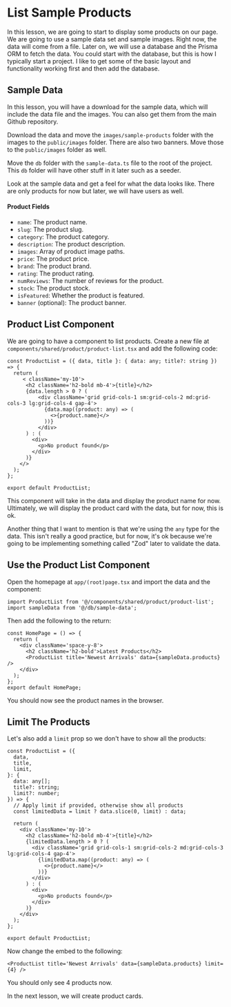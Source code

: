 # List Sample Products

In this lesson, we are going to start to display some products on our page. We are going to use a sample data set and sample images. Right now, the data will come from a file. Later on, we will use a database and the Prisma ORM to fetch the data. You could start with the database, but this is how I typically start a project. I like to get some of the basic layout and functionality working first and then add the database.

## Sample Data

In this lesson, you will have a download for the sample data, which will include the data file and the images. You can also get them from the main Github repository.

Download the data and move the `images/sample-products` folder with the images to the `public/images` folder. There are also two banners. Move those to the `public/images` folder as well.

Move the `db` folder with the `sample-data.ts` file to the root of the project. This `db` folder will have other stuff in it later such as a seeder.

Look at the sample data and get a feel for what the data looks like. There are only products for now but later, we will have users as well.

#### Product Fields

- `name`: The product name.
- `slug`: The product slug.
- `category`: The product category.
- `description`: The product description.
- `images`: Array of product image paths.
- `price`: The product price.
- `brand`: The product brand.
- `rating`: The product rating.
- `numReviews`: The number of reviews for the product.
- `stock`: The product stock.
- `isFeatured`: Whether the product is featured.
- `banner` (optional): The product banner.

## Product List Component

We are going to have a component to list products. Create a new file at `components/shared/product/product-list.tsx` and add the following code:

```tsx
const ProductList = ({ data, title }: { data: any; title?: string }) => {
  return (
     < className='my-10'>
      <h2 className='h2-bold mb-4'>{title}</h2>
      {data.length > 0 ? (
          <div className='grid grid-cols-1 sm:grid-cols-2 md:grid-cols-3 lg:grid-cols-4 gap-4'>
            {data.map((product: any) => (
              <>{product.name}</>
            ))}
          </div>
      ) : (
        <div>
          <p>No product found</p>
        </div>
      )}
    </>
  );
};

export default ProductList;
```
This component will take in the data and display the product name for now. Ultimately, we will display the product card with the data, but for now, this is ok.

Another thing that I want to mention is that we're using the `any` type for the data. This isn't really a good practice, but for now, it's ok because we're going to be implementing something called "Zod" later to validate the data.


## Use the Product List Component

Open the homepage at `app/(root)page.tsx` and import the data and the component:

```tsx
import ProductList from '@/components/shared/product/product-list';
import sampleData from '@/db/sample-data';
```

Then add the following to the return:

```tsx
const HomePage = () => {
  return (
    <div className='space-y-8'>
      <h2 className='h2-bold'>Latest Products</h2>
      <ProductList title='Newest Arrivals' data={sampleData.products} />
    </div>
  );
};
export default HomePage;
```

You should now see the product names in the browser. 

## Limit The Products

Let's also add a `limit` prop so we don't have to show all the products:

```tsx
const ProductList = ({
  data,
  title,
  limit,
}: {
  data: any[];
  title?: string;
  limit?: number;
}) => {
  // Apply limit if provided, otherwise show all products
  const limitedData = limit ? data.slice(0, limit) : data;

  return (
    <div className='my-10'>
      <h2 className='h2-bold mb-4'>{title}</h2>
      {limitedData.length > 0 ? (
        <div className='grid grid-cols-1 sm:grid-cols-2 md:grid-cols-3 lg:grid-cols-4 gap-4'>
          {limitedData.map((product: any) => (
            <>{product.name}</>
          ))}
        </div>
      ) : (
        <div>
          <p>No products found</p>
        </div>
      )}
    </div>
  );
};

export default ProductList;
```

Now change the embed to the following:

```tsx
<ProductList title='Newest Arrivals' data={sampleData.products} limit={4} />
```

You should only see 4 products now.

In the next lesson, we will create product cards.

